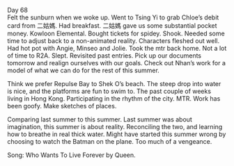 Day 68  
Felt the sunburn when we woke up. Went to Tsing Yi to grab Chloe’s debit card from 二姑媽. Had breakfast. 二姑媽 gave us some substantial pocket money. Kowloon Elemental. Bought tickets for spidey. Shook. Needed some time to adjust back to a non-animated reality. Characters fleshed out well. Had hot pot with Angie, Minseo and Jolie. Took the mtr back home. Not a lot of time to R2A. Slept. Revisited past entries. Pick up our documents tomorrow and realign ourselves with our goals. Check out Nhan’s work for a model of what we can do for the rest of this summer. 

Think we prefer Repulse Bay to Shek O’s beach. The steep drop into water is nice, and the platforms are fun to swim to. The past couple of weeks living in Hong Kong. Participating in the rhythm of the city. MTR. Work has been goofy. Make sketches of places. 

Comparing last summer to this summer. Last summer was about imagination, this summer is about reality. Reconciling the two, and learning how to breathe in real thick water. Might have started this summer wrong by choosing to watch the Batman on the plane. Too much of a vengeance. 

Song: Who Wants To Live Forever by Queen.
